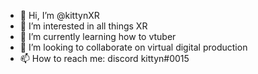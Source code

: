 - 👋 Hi, I’m @kittynXR
- 👀 I’m interested in all things XR
- 🌱 I’m currently learning how to vtuber
- 💞️ I’m looking to collaborate on virtual digital production
- 📫 How to reach me: discord kittyn#0015

<!---
kittynXR/kittynXR is a ✨ special ✨ repository because its `README.md` (this file) appears on your GitHub profile.
You can click the Preview link to take a look at your changes.
--->
